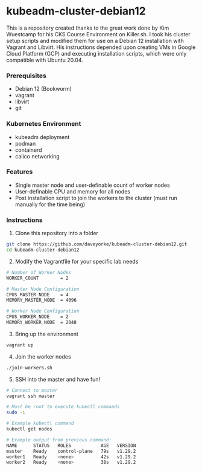 # kubeadm-cluster-debian12

This is a repository created thanks to the great work done by Kim Wuestcamp for his CKS Course Environment on Killer.sh.  I took his cluster setup scripts and modified them for use on a Debian 12 installation with Vagrant and Libvirt. His instructions depended upon creating VMs in Google Cloud Platform (GCP) and executing installation scripts, which were only compatible with Ubuntu 20.04. 

### Prerequisites
- Debian 12 (Bookworm)
- vagrant
- libvirt
- git

### Kubernetes Environment
- kubeadm deployment
- podman
- containerd
- calico networking

### Features
- Single master node and user-definable count of worker nodes
- User-definable CPU and memory for all nodes
- Post installation script to join the workers to the cluster (must run manually for the time being)

### Instructions
1. Clone this repository into a folder

```bash
git clone https://github.com/daveyorke/kubeadm-cluster-debian12.git
cd kubeadm-cluster-debian12
```

2. Modify the Vagrantfile for your specific lab needs
```bash
# Number of Worker Nodes
WORKER_COUNT        = 2

# Master Node Configuration
CPUS_MASTER_NODE    = 4
MEMORY_MASTER_NODE  = 4096

# Worker Node Configuration
CPUS_WORKER_NODE    = 2
MEMORY_WORKER_NODE  = 2048

```

3. Bring up the environment
```bash
vagrant up
```

4. Join the worker nodes
```bash
./join-workers.sh
```

5. SSH into the master and have fun!
```bash
# Connect to master
vagrant ssh master

# Must be root to execute kubectl commands
sudo -i

# Example kubectl command
kubectl get nodes

# Example output from previous command:
NAME      STATUS   ROLES           AGE   VERSION
master    Ready    control-plane   79s   v1.29.2
worker1   Ready    <none>          42s   v1.29.2
worker2   Ready    <none>          38s   v1.29.2

```
